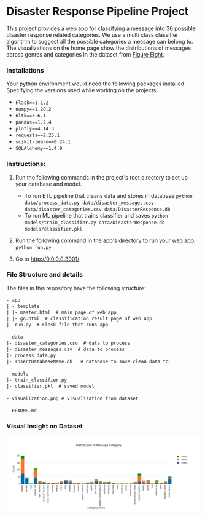 # Disaster Response Pipeline Project

This project provides a web app for classifying a message into 36 possible disaster response related categories. We use a multi class classifier algorithm to suggest all the possible categories a message can belong to. The visualizations on the home page show the distributions of messages across genres and categories in the dataset from [Figure Eight](https://www.figure-eight.com/).

### Installations

Your python environment would need the following packages installed. Specifying the versions used while working on the projects.

+ `Flask==1.1.2`
+ `numpy==1.20.2`
+ `nltk==3.6.1`
+ `pandas==1.2.4`
+ `plotly==4.14.3`
+ `requests==2.25.1`
+ `scikit-learn==0.24.1`
+ `SQLAlchemy==1.4.9`

### Instructions:
1. Run the following commands in the project's root directory to set up your database and model.

    - To run ETL pipeline that cleans data and stores in database
        `python data/process_data.py data/disaster_messages.csv data/disaster_categories.csv data/DisasterResponse.db`
    - To run ML pipeline that trains classifier and saves
        `python models/train_classifier.py data/DisasterResponse.db models/classifier.pkl`

2. Run the following command in the app's directory to run your web app.
    `python run.py`

3. Go to http://0.0.0.0:3001/

### File Structure and details

The files in this repository have the following structure:

```
- app
| - template
| |- master.html  # main page of web app
| |- go.html  # classification result page of web app
|- run.py  # Flask file that runs app

- data
|- disaster_categories.csv  # data to process 
|- disaster_messages.csv  # data to process
|- process_data.py
|- InsertDatabaseName.db   # database to save clean data to

- models
|- train_classifier.py
|- classifier.pkl  # saved model 

- visualization.png # visualization from dataset

- README.md
```

### Visual Insight on Dataset

![Distribution across categories](https://github.com/anushakamath97/disaster_response_project/blob/main/visualization.png "Distribution across categories")
